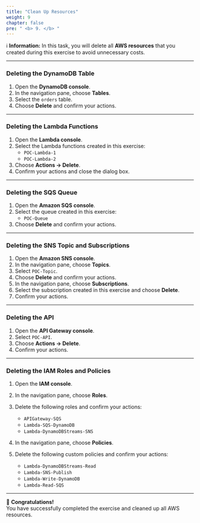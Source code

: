 ```yaml
---
title: "Clean Up Resources"
weight: 9
chapter: false
pre: " <b> 9. </b> "
---
```


ℹ️ **Information:** In this task, you will delete all **AWS resources** that you created during this exercise to avoid unnecessary costs.

---

### Deleting the DynamoDB Table

1. Open the **DynamoDB console**.  
2. In the navigation pane, choose **Tables**.  
3. Select the `orders` table.  
4. Choose **Delete** and confirm your actions.  

---

### Deleting the Lambda Functions

1. Open the **Lambda console**.  
2. Select the Lambda functions created in this exercise:  
   - `POC-Lambda-1`  
   - `POC-Lambda-2`  
3. Choose **Actions → Delete**.  
4. Confirm your actions and close the dialog box.  

---

### Deleting the SQS Queue

1. Open the **Amazon SQS console**.  
2. Select the queue created in this exercise:  
   - `POC-Queue`  
3. Choose **Delete** and confirm your actions.  

---

### Deleting the SNS Topic and Subscriptions

1. Open the **Amazon SNS console**.  
2. In the navigation pane, choose **Topics**.  
3. Select `POC-Topic`.  
4. Choose **Delete** and confirm your actions.  
5. In the navigation pane, choose **Subscriptions**.  
6. Select the subscription created in this exercise and choose **Delete**.  
7. Confirm your actions.  

---

### Deleting the API

1. Open the **API Gateway console**.  
2. Select `POC-API`.  
3. Choose **Actions → Delete**.  
4. Confirm your actions.  

---

### Deleting the IAM Roles and Policies

1. Open the **IAM console**.  
2. In the navigation pane, choose **Roles**.  
3. Delete the following roles and confirm your actions:  
   - `APIGateway-SQS`  
   - `Lambda-SQS-DynamoDB`  
   - `Lambda-DynamoDBStreams-SNS`  

4. In the navigation pane, choose **Policies**.  
5. Delete the following custom policies and confirm your actions:  
   - `Lambda-DynamoDBStreams-Read`  
   - `Lambda-SNS-Publish`  
   - `Lambda-Write-DynamoDB`  
   - `Lambda-Read-SQS`  

---

🎉 **Congratulations!**  
You have successfully completed the exercise and cleaned up all AWS resources.  
